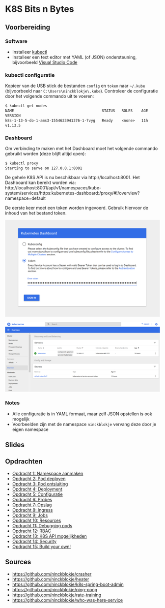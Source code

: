 # K8S Bits n Bytes

## Voorbereiding

### Software

- Installeer [kubectl](https://kubernetes.io/docs/tasks/tools/install-kubectl/)
- Installeer een text editor met YAML (of JSON) ondersteuning, bijvoorbeeld [Visual Studio Code](https://code.visualstudio.com/)

### kubectl configuratie

Kopieer van de USB stick de bestanden `config` en `token` naar `~/.kube` (bijvoorbeeld naar `C:\Users\ninckblokje\.kube`). Controleer de configuratie door het volgende commando uit te voeren:

````
$ kubectl get nodes
NAME                                        STATUS   ROLES    AGE   VERSION
k8s-1-13-5-do-1-ams3-1554623941376-1-7vyg   Ready    <none>   11h   v1.13.5
````

### Dashboard

Om verbinding te maken met het Dashboard moet het volgende commando gebruikt worden (deze blijft altijd open):

````
$ kubectl proxy
Starting to serve on 127.0.0.1:8001
````

De gehele K8S API is nu beschikbaar via http://localhost:8001. Het Dashboard kan bereikt worden via: http://localhost:8001/api/v1/namespaces/kube-system/services/https:kubernetes-dashboard:/proxy/#!/overview?namespace=default

De eerste keer moet een token worden ingevoerd. Gebruik hiervoor de inhoud van het bestand token.

![](assets/k8s-dashboard-token.png)

![](assets/k8s-dashboard.png)

### Notes

- Alle configuratie is in YAML formaat, maar zelf JSON opstellen is ook mogelijk
- Voorbeelden zijn met de namespace `ninckblokje` vervang deze door je eigen namespace

## Slides

## Opdrachten

- [Opdracht 1: Namespace aanmaken](opdr1/opdracht1.md)
- [Opdracht 2: Pod deployen](opdr2/opdracht2.md)
- [Opdracht 3: Pod ontsluiting](opdr3/opdracht3.md)
- [Opdracht 4: Deployment](opdr4/opdracht4.md)
- [Opdracht 5: Configuratie](opdr5/opdracht5.md)
- [Opdracht 6: Probes](opdr6/opdracht6.md)
- [Opdracht 7: Opslag](opdr7/opdracht7.md)
- [Opdracht 8: Ingress](opdr8/opdracht8.md)
- [Opdracht 9: Jobs](opdr9/opdracht9.md)
- [Opdracht 10: Resources](opdr10/opdracht10.md)
- [Opdracht 11: Debugging pods](opdr11/opdracht11.md)
- [Opdracht 12: RBAC](opdr12/opdracht12.md)
- [Opdracht 13: K8S API mogelijkheden](opdr13/opdracht13.md)
- [Opdracht 14: Security](opdr14/opdracht14.md)
- [Opdracht 15: Build your own!](opdr15/opdracht15.md)

## Sources

- https://github.com/ninckblokje/crasher
- https://github.com/ninckblokje/heater
- https://github.com/ninckblokje/k8s-spring-boot-admin
- https://github.com/ninckblokje/ping-pong
- https://github.com/ninckblokje/rate-training
- https://github.com/ninckblokje/who-was-here-service
